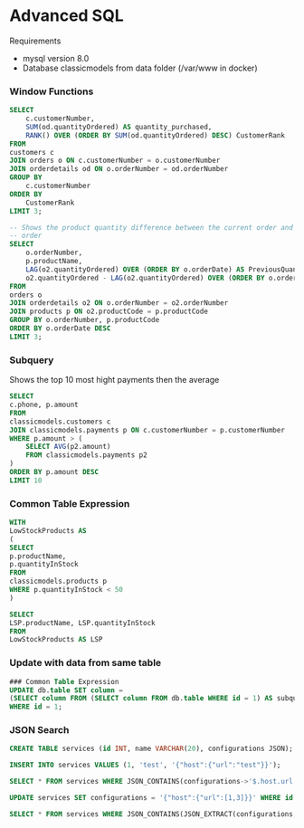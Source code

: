 # Advanced SQL
Requirements
- mysql version 8.0
- Database classicmodels from data folder (/var/www in docker)

### Window Functions
```sql
SELECT
	c.customerNumber,
	SUM(od.quantityOrdered) AS quantity_purchased,
	RANK() OVER (ORDER BY SUM(od.quantityOrdered) DESC) CustomerRank
FROM
customers c
JOIN orders o ON c.customerNumber = o.customerNumber
JOIN orderdetails od ON o.orderNumber = od.orderNumber
GROUP BY
	c.customerNumber
ORDER BY
	CustomerRank
LIMIT 3;
```
```sql
-- Shows the product quantity difference between the current order and the previous
-- order
SELECT
	o.orderNumber,
	p.productName,
	LAG(o2.quantityOrdered) OVER (ORDER BY o.orderDate) AS PreviousQuantity,
	o2.quantityOrdered - LAG(o2.quantityOrdered) OVER (ORDER BY o.orderDate) AS QuantityDifference
FROM
orders o
JOIN orderdetails o2 ON o.orderNumber = o2.orderNumber
JOIN products p ON o2.productCode = p.productCode
GROUP BY o.orderNumber, p.productCode
ORDER BY o.orderDate DESC
LIMIT 3;
```

### Subquery
Shows the top 10 most hight payments then the average
```sql
SELECT
c.phone, p.amount
FROM
classicmodels.customers c
JOIN classicmodels.payments p ON c.customerNumber = p.customerNumber
WHERE p.amount > (
	SELECT AVG(p2.amount)
	FROM classicmodels.payments p2
)
ORDER BY p.amount DESC
LIMIT 10
```

### Common Table Expression

```sql
WITH 
LowStockProducts AS 
(
SELECT
p.productName,
p.quantityInStock
FROM
classicmodels.products p
WHERE p.quantityInStock < 50
)

SELECT
LSP.productName, LSP.quantityInStock
FROM
LowStockProducts AS LSP
```

### Update with data from same table

```sql
### Common Table Expression
UPDATE db.table SET column =
(SELECT column FROM (SELECT column FROM db.table WHERE id = 1) AS subquery)
WHERE id = 1;
```
### JSON Search
```sql
CREATE TABLE services (id INT, name VARCHAR(20), configurations JSON);

INSERT INTO services VALUES (1, 'test', '{"host":{"url":"test"}}');

SELECT * FROM services WHERE JSON_CONTAINS(configurations->'$.host.url', '"test"') limit 1;

UPDATE services SET configurations = '{"host":{"url":[1,3]}}' WHERE id = 5;

SELECT * FROM services WHERE JSON_CONTAINS(JSON_EXTRACT(configurations, "$.host.url"), '[3]') order by id desc limit 1;
```
